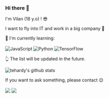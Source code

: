 ### Hi there 👋

I'm Vilan (18 y.o) ! 😎

I want to fly into IT and work in a big company 🚀

📗 I'm currently learning:
<br><br>
![JavaScript](https://img.shields.io/badge/javascript-%23323330.svg?style=for-the-badge&logo=javascript&logoColor=%23F7DF1E)  ![Python](https://img.shields.io/badge/python-3670A0?style=for-the-badge&logo=python&logoColor=ffdd54) 
![TensorFlow](https://img.shields.io/badge/TensorFlow-%23FF6F00.svg?style=for-the-badge&logo=TensorFlow&logoColor=white)

👆 The list will be updated in the future.

![tehardy's github stats](https://bad-apple-github-readme.vercel.app/api?show_bg=1&username=tehardy)

If you want to ask something, please contact 😉
<br><br>
[<img src="https://img.shields.io/badge/Telegram-%40tehardyez-blue">](https://t.me/tehardyez)
![](https://dcbadge.vercel.app/api/shield/377798130403508225?style=flat&theme=clean&compact=true)
